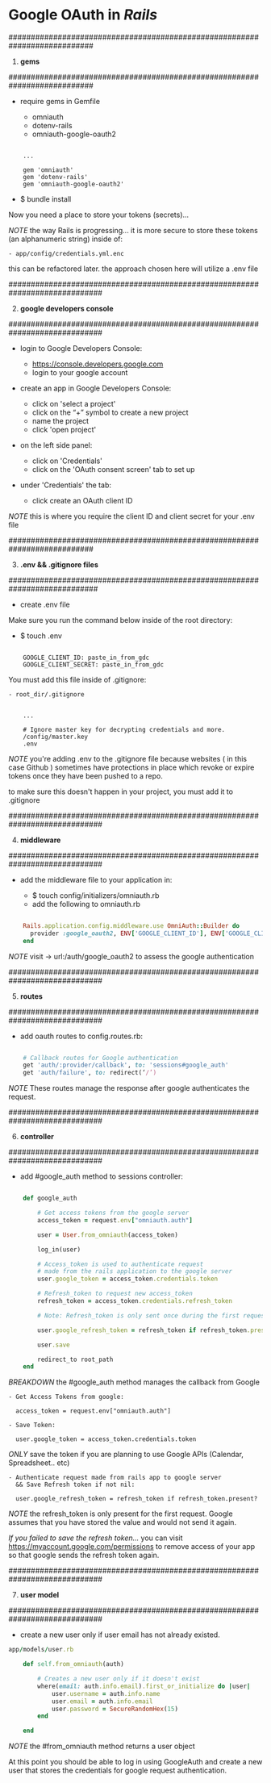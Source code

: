 # Google OAuth in *Rails*

###########################################################################

1. **gems**

###########################################################################

* require gems in Gemfile

    - omniauth
    - dotenv-rails
    - omniauth-google-oauth2

```Gemfile

    ...

    gem 'omniauth'
    gem 'dotenv-rails'
    gem 'omniauth-google-oauth2'

```

* $ bundle install

Now you need a place to store your tokens (secrets)...

*NOTE*
the way Rails is progressing...
it is more secure to store these tokens (an alphanumeric string) inside of:

    - app/config/credentials.yml.enc

this can be refactored later.
the approach chosen here will utilize a .env file

#############################################################################

2. **google developers console**

#############################################################################

* login to Google Developers Console:

    - https://console.developers.google.com
    - login to your google account

* create an app in Google Developers Console:

    - click on 'select a project'
    - click on the “+” symbol to create a new project
    - name the project
    - click 'open project'

* on the left side panel:

    - click on 'Credentials'
    - click on the 'OAuth consent screen' tab to set up

* under 'Credentials' the tab:

    - click create an OAuth client ID

*NOTE*
this is where you require the client ID and client secret for your .env file

###########################################################################

3. **.env && .gitignore files**

############################################################################

* create .env file

Make sure you run the command below inside of the root directory:

* $ touch .env

```.env

    GOOGLE_CLIENT_ID: paste_in_from_gdc
    GOOGLE_CLIENT_SECRET: paste_in_from_gdc

```

You must add this file inside of .gitignore:

    - root_dir/.gitignore

```.gitignore

    ...

    # Ignore master key for decrypting credentials and more.
    /config/master.key
    .env

```

*NOTE*
you're adding .env to the .gitignore file because websites
( in this case Github ) sometimes have protections in place which
revoke or expire tokens once they have been pushed to a repo.

to make sure this doesn't happen in your project,
you must add it to .gitignore

#############################################################################

4. **middleware**

#############################################################################

* add the middleware file to your application in:

    - $ touch config/initializers/omniauth.rb
    - add the following to omniauth.rb

```ruby

    Rails.application.config.middleware.use OmniAuth::Builder do
      provider :google_oauth2, ENV['GOOGLE_CLIENT_ID'], ENV['GOOGLE_CLIENT_SECRET']
    end

```

*NOTE*
visit -> url:/auth/google_oauth2 to assess the google authentication

#############################################################################

5. **routes**

#############################################################################

* add oauth routes to config.routes.rb:

```ruby

    # Callback routes for Google authentication
    get 'auth/:provider/callback', to: 'sessions#google_auth'
    get 'auth/failure', to: redirect(‘/’)

```

*NOTE*
These routes manage the response after google authenticates the request.

#############################################################################

6. **controller**

#############################################################################

* add #google_auth method to sessions controller:

```ruby

    def google_auth

        # Get access tokens from the google server
        access_token = request.env["omniauth.auth"]

        user = User.from_omniauth(access_token)

        log_in(user)

        # Access_token is used to authenticate request
        # made from the rails application to the google server
        user.google_token = access_token.credentials.token

        # Refresh_token to request new access_token
        refresh_token = access_token.credentials.refresh_token

        # Note: Refresh_token is only sent once during the first request

        user.google_refresh_token = refresh_token if refresh_token.present?

        user.save

        redirect_to root_path
    end


```

*BREAKDOWN*
the #google_auth method manages the callback from Google

    - Get Access Tokens from google:

      access_token = request.env["omniauth.auth"]

    - Save Token:

      user.google_token = access_token.credentials.token

*ONLY*
save the token if you are planning to use Google APIs (Calendar, Spreadsheet.. etc)

    - Authenticate request made from rails app to google server
      && Save Refresh token if not nil:

      user.google_refresh_token = refresh_token if refresh_token.present?

*NOTE*
the refresh_token is only present for the first request.
Google assumes that you have stored the value and would not send it again.

*If you failed to save the refresh token...*
you can visit https://myaccount.google.com/permissions to remove access of your app so that google sends the refresh token again.

#############################################################################

7. **user model**

#############################################################################

* create a new user only if user email has not already existed.

```ruby
app/models/user.rb

    def self.from_omniauth(auth)

        # Creates a new user only if it doesn't exist
        where(email: auth.info.email).first_or_initialize do |user|
            user.username = auth.info.name
            user.email = auth.info.email
            user.password = SecureRandomHex(15)
        end

    end

```

*NOTE*
the #from_omniauth method returns a user object

At this point you should be able to log in using GoogleAuth
and create a new user that stores the credentials for google request authentication.
